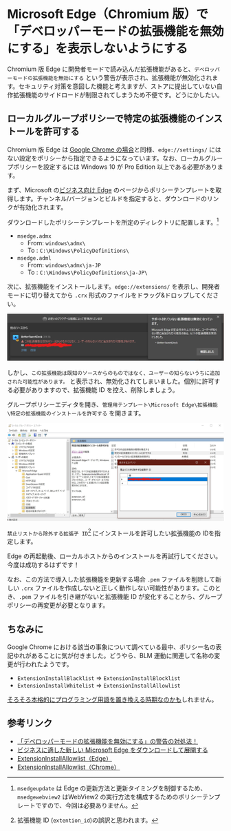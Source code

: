 # Microsoft Edge（Chromium 版）で「デベロッパーモードの拡張機能を無効にする」を表示しないようにする

Chromium 版 Edge に開発者モードで読み込んだ拡張機能があると、`デベロッパーモードの拡張機能を無効にする` という警告が表示され、拡張機能が無効化されます。セキュリティ対策を意図した機能と考えますが、ストアに提出していない自作拡張機能のサイドロードが制限されてしまうため不便です。どうにかしたい。

## ローカルグループポリシーで特定の拡張機能のインストールを許可する

Chromium 版 Edge は [Google Chrome の場合](https://cloud.google.com/docs/chrome-enterprise/policies)と同様、`edge://settings/` にはない設定をポリシーから指定できるようになっています。なお、ローカルグループポリシーを設定するには Windows 10 が Pro Edition 以上である必要があります。

まず、Microsoft の[ビジネス向け Edge](https://www.microsoft.com/ja-jp/edge/business/download) のページからポリシーテンプレートを取得します。チャンネル/バージョンとビルドを指定すると、ダウンロードのリンクが有効化されます。

ダウンロードしたポリシーテンプレートを所定のディレクトリに配置します。[^2]

[^2]: `msedgeupdate` は Edge の更新方法と更新タイミングを制御するため、`msedgewebview2` はWebView2 の実行方法を構成するためのポリシーテンプレートですので、今回は必要ありません。

* `msedge.admx`
  * From: `windows\admx\`
  * To  : `C:\Windows\PolicyDefinitions\`
* `msedge.adml`
  * From: `windows\admx\ja-JP`
  * To  : `C:\Windows\PolicyDefinitions\ja-JP\`

次に、拡張機能をインストールします。`edge://extensions/` を表示し、開発者モードに切り替えてから `.crx` 形式のファイルをドラッグ&ドロップしてください。

![ExtensionInstallSources2](EdgeExtensionInstallSources2.jpg)

しかし、`この拡張機能は既知のソースからのものではなく、ユーザーの知らないうちに追加された可能性があります。` と表示され、無効化されてしまいました。個別に許可する必要がありますので、拡張機能 ID を控え、削除しましょう。

グループポリシーエディタを開き、`管理用テンプレート\Microsoft Edge\拡張機能\特定の拡張機能のインストールを許可する` を開きます。

![EdgeExtentionAllowList](EdgeExtentionAllowList.jpg)

`禁止リストから除外する拡張子 ID`[^1] にインストールを許可したい拡張機能の IDを指定します。

[^1]: 拡張機能 ID (`extention_id`)の誤訳と思われます。

Edge の再起動後、ローカルホストからのインストールを再試行してください。今度は成功するはずです！

なお、この方法で導入した拡張機能を更新する場合 `.pem` ファイルを削除して新しい `.crx` ファイルを作成しないと正しく動作しない可能性があります。このとき、`.pem` ファイルを引き継がないと拡張機能 ID が変化することから、グループポリシーの再変更が必要となります。

## ちなみに

Google Chrome における該当の事象について調べている最中、ポリシー名の表記ゆれがあることに気が付きました。どうやら、BLM 運動に関連して名称の変更が行われたようです。

* `ExtensionInstallBlacklist` => `ExtensionInstallBlocklist`
* `ExtensionInstallWhitelist` => `ExtensionInstallAllowlist`

[そろそろ本格的にプログラミング用語を置き換える時期なのかも](https://qiita.com/Daara_y/items/c7caf39dba0e6a61e7da)しれません。

## 参考リンク

* [「デベロッパーモードの拡張機能を無効にする」の警告の対処法！](https://aprico-media.com/posts/4131)
* [ビジネスに適した新しい Microsoft Edge をダウンロードして展開する](https://www.microsoft.com/ja-jp/edge/business/download)
* [ExtensionInstallAllowlist（Edge）](https://docs.microsoft.com/en-us/DeployEdge/microsoft-edge-policies#extensioninstallallowlist)
* [ExtensionInstallAllowlist（Chrome）](https://cloud.google.com/docs/chrome-enterprise/policies?policy=ExtensionInstallAllowlist)
